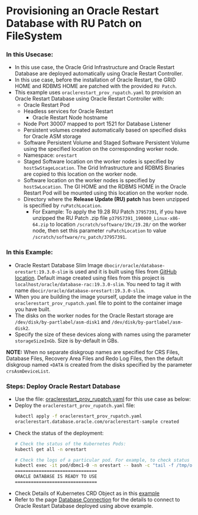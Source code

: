 # Provisioning an Oracle Restart Database with RU Patch on FileSystem
### In this Usecase:
* In this use case, the Oracle Grid Infrastructure and Oracle Restart Database are deployed automatically using Oracle Restart Controller. 
* In this use case, before the installation of Oracle Restart, the GRID HOME and RDBMS HOME are patched with the provided `RU Patch`.
* This example uses `oraclerestart_prov_rupatch.yaml` to provision an Oracle Restart Database using Oracle Restart Controller with:
  * Oracle Restart Pod
  * Headless services for Oracle Restart
    * Oracle Restart Node hostname
  * Node Port 30007 mapped to port 1521 for Database Listener
  * Persistent volumes created automatically based on specified disks for Oracle ASM storage
  * Software Persistent Volume and Staged Software Persistent Volume using the specified location on the corresponding worker node.
  * Namespace: `orestart`
  * Staged Software location on the worker nodes is specified by `hostSwStageLocation`. The Grid Infrastructure and RDBMS Binaries are copied to this location on the worker node.
  * Software location on the worker nodes is specified by `hostSwLocation`. The GI HOME and the RDBMS HOME in the Oracle Restart Pod will be mounted using this location on the worker node.
  * Directory where the **Release Update (RU) patch** has been unzipped is specified by `ruPatchLocation`. 
    * For Example: To apply the 19.28 RU Patch `37957391`, if you have unzipped the RU Patch .zip file `p37957391_190000_Linux-x86-64.zip` to location `/scratch/software/19c/19.28/` on the worker node, then set this parameter `ruPatchLocation` to value `/scratch/software/ru_patch/37957391`.

### In this Example:
  * Oracle Restart Database Slim Image `dbocir/oracle/database-orestart:19.3.0-slim` is used and it is built using files from [GitHub location](https://github.com/oracle/docker-images/tree/main/OracleDatabase/RAC/OracleRealApplicationClusters#building-oracle-rac-database-container-slim-image). Default image created using files from this project is `localhost/oracle/database-rac:19.3.0-slim`. You need to tag it with name `dbocir/oracle/database-orestart:19.3.0-slim`. 
  * When you are building the image yourself, update the image value in the `oraclerestart_prov_rupatch.yaml` file to point to the container image you have built. 
  * The disks on the worker nodes for the Oracle Restart storage are `/dev/disk/by-partlabel/asm-disk1` and `/dev/disk/by-partlabel/asm-disk2`. 
  * Specify the size of these devices along with names using the parameter `storageSizeInGb`. Size is by-default in GBs.

**NOTE:** When no separate diskgroup names are specified for CRS Files, Database Files, Recovery Area Files and Redo Log Files, then the default diskgroup named `+DATA` is created from the disks specified by the parameter `crsAsmDeviceList`.

### Steps: Deploy Oracle Restart Database
* Use the file: [oraclerestart_prov_rupatch.yaml](./oraclerestart_prov_rupatch.yaml) for this use case as below:
* Deploy the `oraclerestart_prov_rupatch.yaml` file:
    ```sh
    kubectl apply -f oraclerestart_prov_rupatch.yaml
    oraclerestart.database.oracle.com/oraclerestart-sample created
    ```
* Check the status of the deployment:
    ```sh
    # Check the status of the Kubernetes Pods:    
    kubectl get all -n orestart

    # Check the logs of a particular pod. For example, to check status of pod "dbmc1-0":    
    kubectl exec -it pod/dbmc1-0 -n orestart -- bash -c "tail -f /tmp/orod/oracle_db_setup.log"
    ===============================
    ORACLE DATABASE IS READY TO USE
    ===============================
    ```
* Check Details of Kubernetes CRD Object as in this [example](./orestart_rupatch_object.txt)
* Refer to the page [Database Connection](./database_connection.md) for the details to connect to Oracle Restart Database deployed using above example.
